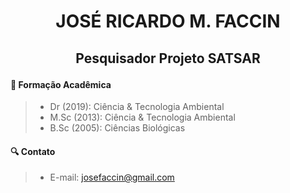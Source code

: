 # <p align=center>JOSÉ RICARDO M. FACCIN</p>

## <p align=center>Pesquisador Projeto SATSAR</p>

#### :school: Formação Acadêmica
>- Dr (2019): Ciência & Tecnologia Ambiental
>- M.Sc (2013): Ciência & Tecnologia Ambiental
>- B.Sc (2005): Ciências Biológicas

#### :mag: Contato
>- E-mail: josefaccin@gmail.com


